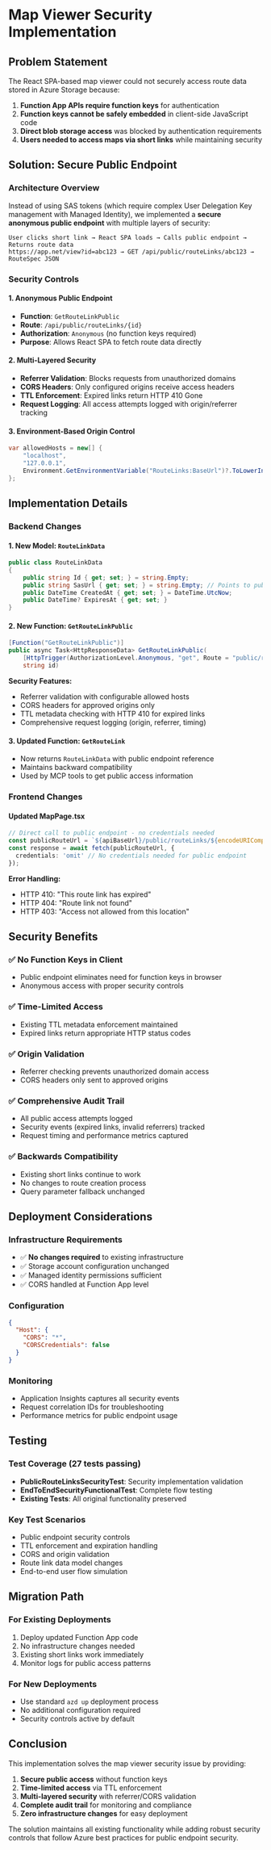 # Map Viewer Security Implementation

## Problem Statement

The React SPA-based map viewer could not securely access route data stored in Azure Storage because:

1. **Function App APIs require function keys** for authentication
2. **Function keys cannot be safely embedded** in client-side JavaScript code
3. **Direct blob storage access** was blocked by authentication requirements
4. **Users needed to access maps via short links** while maintaining security

## Solution: Secure Public Endpoint

### Architecture Overview

Instead of using SAS tokens (which require complex User Delegation Key management with Managed Identity), we implemented a **secure anonymous public endpoint** with multiple layers of security:

```
User clicks short link → React SPA loads → Calls public endpoint → Returns route data
https://app.net/view?id=abc123 → GET /api/public/routeLinks/abc123 → RouteSpec JSON
```

### Security Controls

#### 1. Anonymous Public Endpoint
- **Function**: `GetRouteLinkPublic`
- **Route**: `/api/public/routeLinks/{id}`
- **Authorization**: `Anonymous` (no function keys required)
- **Purpose**: Allows React SPA to fetch route data directly

#### 2. Multi-Layered Security
- **Referrer Validation**: Blocks requests from unauthorized domains
- **CORS Headers**: Only configured origins receive access headers
- **TTL Enforcement**: Expired links return HTTP 410 Gone
- **Request Logging**: All access attempts logged with origin/referrer tracking

#### 3. Environment-Based Origin Control
```csharp
var allowedHosts = new[] { 
    "localhost", 
    "127.0.0.1",
    Environment.GetEnvironmentVariable("RouteLinks:BaseUrl")?.ToLowerInvariant()
};
```

## Implementation Details

### Backend Changes

#### 1. New Model: `RouteLinkData`
```csharp
public class RouteLinkData
{
    public string Id { get; set; } = string.Empty;
    public string SasUrl { get; set; } = string.Empty; // Points to public endpoint
    public DateTime CreatedAt { get; set; } = DateTime.UtcNow;
    public DateTime? ExpiresAt { get; set; }
}
```

#### 2. New Function: `GetRouteLinkPublic`
```csharp
[Function("GetRouteLinkPublic")]
public async Task<HttpResponseData> GetRouteLinkPublic(
    [HttpTrigger(AuthorizationLevel.Anonymous, "get", Route = "public/routeLinks/{id}")] HttpRequestData req,
    string id)
```

**Security Features:**
- Referrer validation with configurable allowed hosts
- CORS headers for approved origins only  
- TTL metadata checking with HTTP 410 for expired links
- Comprehensive request logging (origin, referrer, timing)

#### 3. Updated Function: `GetRouteLink`
- Now returns `RouteLinkData` with public endpoint reference
- Maintains backward compatibility
- Used by MCP tools to get public access information

### Frontend Changes

#### Updated MapPage.tsx
```typescript
// Direct call to public endpoint - no credentials needed
const publicRouteUrl = `${apiBaseUrl}/public/routeLinks/${encodeURIComponent(id)}`;
const response = await fetch(publicRouteUrl, {
  credentials: 'omit' // No credentials needed for public endpoint
});
```

**Error Handling:**
- HTTP 410: "This route link has expired"
- HTTP 404: "Route link not found"  
- HTTP 403: "Access not allowed from this location"

## Security Benefits

### ✅ **No Function Keys in Client**
- Public endpoint eliminates need for function keys in browser
- Anonymous access with proper security controls

### ✅ **Time-Limited Access**
- Existing TTL metadata enforcement maintained
- Expired links return appropriate HTTP status codes

### ✅ **Origin Validation**
- Referrer checking prevents unauthorized domain access
- CORS headers only sent to approved origins

### ✅ **Comprehensive Audit Trail**
- All public access attempts logged
- Security events (expired links, invalid referrers) tracked
- Request timing and performance metrics captured

### ✅ **Backwards Compatibility**
- Existing short links continue to work
- No changes to route creation process
- Query parameter fallback unchanged

## Deployment Considerations

### Infrastructure Requirements
- ✅ **No changes required** to existing infrastructure
- ✅ Storage account configuration unchanged
- ✅ Managed identity permissions sufficient
- ✅ CORS handled at Function App level

### Configuration
```json
{
  "Host": {
    "CORS": "*",
    "CORSCredentials": false
  }
}
```

### Monitoring
- Application Insights captures all security events
- Request correlation IDs for troubleshooting
- Performance metrics for public endpoint usage

## Testing

### Test Coverage (27 tests passing)
- **PublicRouteLinksSecurityTest**: Security implementation validation
- **EndToEndSecurityFunctionalTest**: Complete flow testing
- **Existing Tests**: All original functionality preserved

### Key Test Scenarios
- Public endpoint security controls
- TTL enforcement and expiration handling
- CORS and origin validation
- Route link data model changes
- End-to-end user flow simulation

## Migration Path

### For Existing Deployments
1. Deploy updated Function App code
2. No infrastructure changes needed
3. Existing short links work immediately
4. Monitor logs for public access patterns

### For New Deployments
- Use standard `azd up` deployment process
- No additional configuration required
- Security controls active by default

## Conclusion

This implementation solves the map viewer security issue by providing:

1. **Secure public access** without function keys
2. **Time-limited access** via TTL enforcement  
3. **Multi-layered security** with referrer/CORS validation
4. **Complete audit trail** for monitoring and compliance
5. **Zero infrastructure changes** for easy deployment

The solution maintains all existing functionality while adding robust security controls that follow Azure best practices for public endpoint security.